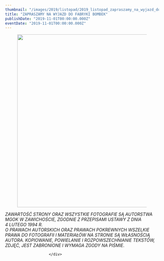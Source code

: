 ```yaml
---
thumbnail: "/images/2019/listopad/2019_listopad_zapraszamy_na_wyjazd_do_fabryki_bombek_2019_11_zapraszamy_na_wyjazd_do_fabryki_bombek_bombka-2.jpg"
title: "ZAPRASZAMY NA WYJAZD DO FABRYKI BOMBEK"
publishDate: "2019-11-01T00:00:00.000Z"
eventDate: "2019-11-01T00:00:00.000Z"
---
```


<div class="entry-content">
							
							
<figure class="wp-block-image size-large"><img fetchpriority="high" decoding="async" width="800" height="566" src="/images/2019/listopad/2019_listopad_zapraszamy_na_wyjazd_do_fabryki_bombek_2019_11_zapraszamy_na_wyjazd_do_fabryki_bombek_bombka-2.jpg" alt="" class="wp-image-7161" srcset="/images/2019/listopad/2019_listopad_zapraszamy_na_wyjazd_do_fabryki_bombek_2019_11_zapraszamy_na_wyjazd_do_fabryki_bombek_bombka-2.jpg 800w, /images/2019/listopad/bombka-2-300x212.jpg 300w, /images/2019/listopad/bombka-2-768x543.jpg 768w" sizes="(max-width: 800px) 100vw, 800px"></figure>



<p> <em>ZAWARTOŚĆ STRONY ORAZ WSZYSTKIE FOTOGRAFIE SĄ AUTORSTWA MGOK W ZAWICHOŚCIE, ZGODNIE Z PRZEPISAMI USTAWY Z DNIA&nbsp;</em><br><em>4 LUTEGO 1994 R.<br>O PRAWACH AUTORSKICH ORAZ PRAWACH POKREWNYCH WSZELKIE PRAWA DO FOTOGRAFII I MATERIAŁÓW NA STRONIE SĄ WŁASNOŚCIĄ AUTORA. KOPIOWANIE, POWIELANIE I ROZPOWSZECHNIANIE TEKSTÓW, ZDJĘĆ, JEST ZABRONIONE I WYMAGA ZGODY NA PIŚMIE</em>. </p>
						
						</div>
